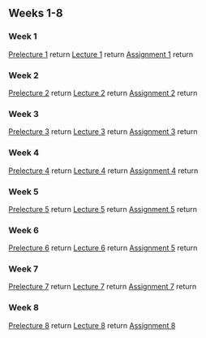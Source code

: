 ## Weeks 1-8
### Week 1
[Prelecture 1](http://theory.physics.manchester.ac.uk/~mccsnrw/cplusplus/PreLecture1.pdf)  return
[Lecture 1](http://theory.physics.manchester.ac.uk/~mccsnrw/cplusplus/Lecture1.pdf)  return
[Assignment 1](http://theory.physics.manchester.ac.uk/~mccsnrw/cplusplus/Assignment1.html)  return


### Week 2
[Prelecture 2](http://theory.physics.manchester.ac.uk/~mccsnrw/cplusplus/PreLecture2.pdf)  return
[Lecture 2](http://theory.physics.manchester.ac.uk/~mccsnrw/cplusplus/Lecture2.pdf)  return
[Assignment 2](http://theory.physics.manchester.ac.uk/~mccsnrw/cplusplus/Assignment2.html)  return


### Week 3
[Prelecture 3](http://theory.physics.manchester.ac.uk/~mccsnrw/cplusplus/PreLecture3.pdf)  return
[Lecture 3](http://theory.physics.manchester.ac.uk/~mccsnrw/cplusplus/Lecture3.pdf)  return
[Assignment 3](http://theory.physics.manchester.ac.uk/~mccsnrw/cplusplus/Assignment3.html)  return


### Week 4
[Prelecture 4](http://theory.physics.manchester.ac.uk/~mccsnrw/cplusplus/PreLecture4.pdf)  return
[Lecture 4](http://theory.physics.manchester.ac.uk/~mccsnrw/cplusplus/Lecture4.pdf)  return
[Assignment 4](http://theory.physics.manchester.ac.uk/~mccsnrw/cplusplus/Assignment4.html)  return


### Week 5
[Prelecture 5](http://theory.physics.manchester.ac.uk/~mccsnrw/cplusplus/PreLecture5.pdf) return
[Lecture 5](http://theory.physics.manchester.ac.uk/~mccsnrw/cplusplus/Lecture5.pdf)  return
[Assignment 5](http://theory.physics.manchester.ac.uk/~mccsnrw/cplusplus/Assignment5.html)  return


### Week 6
[Prelecture 6](http://theory.physics.manchester.ac.uk/~mccsnrw/cplusplus/PreLecture6.pdf)  return
[Lecture 6](http://theory.physics.manchester.ac.uk/~mccsnrw/cplusplus/Lecture6.pdf)  return
[Assignment 5](http://theory.physics.manchester.ac.uk/~mccsnrw/cplusplus/Assignment6.html)  return


### Week 7
[Prelecture 7](http://theory.physics.manchester.ac.uk/~mccsnrw/cplusplus/PreLecture7.pdf)  return
[Lecture 7](http://theory.physics.manchester.ac.uk/~mccsnrw/cplusplus/Lecture7.pdf)  return
[Assignment 7](http://theory.physics.manchester.ac.uk/~mccsnrw/cplusplus/Assignment7.html)  return


### Week 8
[Prelecture 8](http://theory.physics.manchester.ac.uk/~mccsnrw/cplusplus/PreLecture8.pdf)  return
[Lecture 8](http://theory.physics.manchester.ac.uk/~mccsnrw/cplusplus/Lecture8.pdf)  return
[Assignment 8](http://theory.physics.manchester.ac.uk/~mccsnrw/cplusplus/Assignment8.html)

